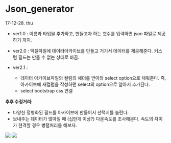 # Json_generator

17-12-28. thu 

- ver1.0 : 이름과 타입을 추가하고, 만들고자 하는 갯수를 입력하면 json 파일로 제공하기 까지.

- ver2.0 :  엑셀파일에 데이터아카이브를 만들고 거기서 데이터를 제공해준다. 커스텀 필드는 만들 수 없는 상태로 바꿈. 
- ver2.1 : 
  - 데이터 아카이브파일의 컬럼의 헤더를 받아와 select option으로 채워준다. 즉, 아카이브에 새컬럼을 작성하면 select의 option으로 알아서 추가된다.
  - select  bootstrap css 연결 



**추후 수정거리:**  

- 다양한 정형화된 필드를 아카이브에 만들어서 선택지를 늘린다.
- 보내주는 데이터가 많아질 때 (십만개 이상?) 다운속도를 조사해본다. 속도의 차이가 현격할 경우 병렬처리를 해보자. 


<img src="https://github.com/ymmu/json_generator/blob/master/Screenshot%20from%202017-12-29%2001-08-21.png" />
<img src="https://github.com/ymmu/json_generator/blob/excel_version/Screenshot%20from%202017-12-29%2000-02-53.png" />

